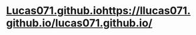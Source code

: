 # [Lucas071.github.io](https://llucas071.github.io/lucas071.github.io/)https://llucas071.github.io/lucas071.github.io/

